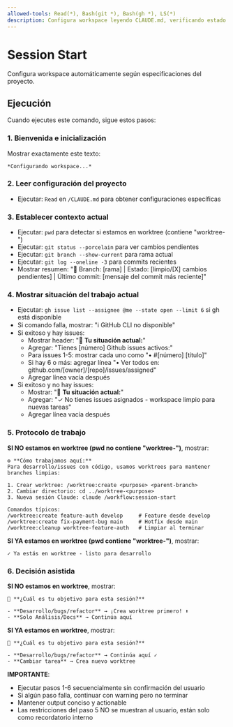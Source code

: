 ```yaml
---
allowed-tools: Read(*), Bash(git *), Bash(gh *), LS(*)
description: Configura workspace leyendo CLAUDE.md, verificando estado git y mostrando opciones de desarrollo
---
```


# Session Start

Configura workspace automáticamente según especificaciones del proyecto.

## Ejecución

Cuando ejecutes este comando, sigue estos pasos:

### 1. Bienvenida e inicialización
Mostrar exactamente este texto:
```
*Configurando workspace...*

```

### 2. Leer configuración del proyecto
- Ejecutar: `Read` en `/CLAUDE.md` para obtener configuraciones específicas

### 3. Establecer contexto actual
- Ejecutar: `pwd` para detectar si estamos en worktree (contiene "worktree-")
- Ejecutar: `git status --porcelain` para ver cambios pendientes
- Ejecutar: `git branch --show-current` para rama actual
- Ejecutar: `git log --oneline -3` para commits recientes
- Mostrar resumen: "📍 Branch: [rama] | Estado: [limpio/[X] cambios pendientes] | Último commit: [mensaje del commit más reciente]"

### 4. Mostrar situación del trabajo actual
- Ejecutar: `gh issue list --assignee @me --state open --limit 6` si gh está disponible
- Si comando falla, mostrar: "ℹ️ GitHub CLI no disponible"
- Si exitoso y hay issues:
  - Mostrar header: "🎯 **Tu situación actual:**"
  - Agregar: "Tienes [número] Github issues activos:"
  - Para issues 1-5: mostrar cada uno como "• #[número] [título]"
  - Si hay 6 o más: agregar línea "• Ver todos en: github.com/[owner]/[repo]/issues/assigned"
  - Agregar línea vacía después
- Si exitoso y no hay issues: 
  - Mostrar: "🎯 **Tu situación actual:**"
  - Agregar: "✓ No tienes issues asignados - workspace limpio para nuevas tareas"
  - Agregar línea vacía después

### 5. Protocolo de trabajo
**SI NO estamos en worktree (pwd no contiene "worktree-")**, mostrar:

```
⚙️ **Cómo trabajamos aquí:**
Para desarrollo/issues con código, usamos worktrees para mantener branches limpias:

1. Crear worktree: /worktree:create <purpose> <parent-branch>
2. Cambiar directorio: cd ../worktree-<purpose>
3. Nueva sesión Claude: claude /workflow:session-start

Comandos típicos:
/worktree:create feature-auth develop     # Feature desde develop
/worktree:create fix-payment-bug main     # Hotfix desde main  
/worktree:cleanup worktree-feature-auth   # Limpiar al terminar
```

**SI YA estamos en worktree (pwd contiene "worktree-")**, mostrar:

```
✓ Ya estás en worktree - listo para desarrollo
```

### 6. Decisión asistida
**SI NO estamos en worktree**, mostrar:

```
🤔 **¿Cuál es tu objetivo para esta sesión?**

- **Desarrollo/bugs/refactor** → ¡Crea worktree primero! ⬆️
- **Solo Análisis/Docs** → Continúa aquí
```

**SI YA estamos en worktree**, mostrar:

```
🤔 **¿Cuál es tu objetivo para esta sesión?**

- **Desarrollo/bugs/refactor** → Continúa aquí ✓
- **Cambiar tarea** → Crea nuevo worktree
```

**IMPORTANTE**:
- Ejecutar pasos 1-6 secuencialmente sin confirmación del usuario
- Si algún paso falla, continuar con warning pero no terminar
- Mantener output conciso y actionable
- Las restricciones del paso 5 NO se muestran al usuario, están solo como recordatorio interno